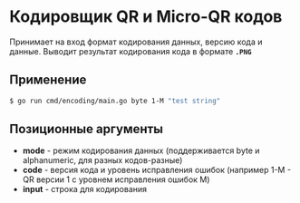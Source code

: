 # Кодировщик QR и Micro-QR кодов

Принимает на вход формат кодирования данных, версию кода и данные.
Выводит результат кодирования кода в формате **`.PNG`**

## Применение

```bash
$ go run cmd/encoding/main.go byte 1-M "test string"
```

## Позиционные аргументы
* **mode** - режим кодирования данных (поддерживается byte и alphanumeric, для разных кодов-разные)
* **code** - версия кода и уровень исправления ошибок (например 1-M - QR версии 1 с уровнем исправления ошибок M)
* **input** - строка для кодирования
